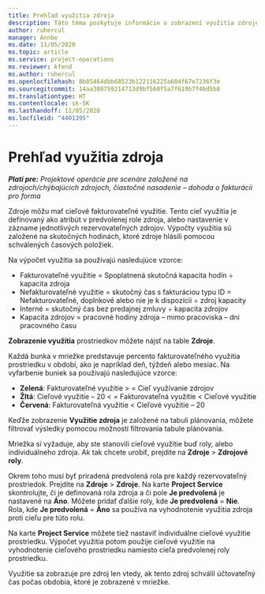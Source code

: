 ```yaml
---
title: Prehľad využitia zdroja
description: Táto téma poskytuje informácie o zobrazení využitia zdrojov v aplikácii Project Operations.
author: ruhercul
manager: Annbe
ms.date: 11/05/2020
ms.topic: article
ms.service: project-operations
ms.reviewer: kfend
ms.author: ruhercul
ms.openlocfilehash: 8b85464dbb68523b122116225a604f67e7236f3e
ms.sourcegitcommit: 14aa380759214713d9bf560f5a7f619b7f4bd5b8
ms.translationtype: HT
ms.contentlocale: sk-SK
ms.lasthandoff: 11/05/2020
ms.locfileid: "4401395"
---
```

# <a name="resource-utilization-overview"></a>Prehľad využitia zdroja

_**Platí pre:** Projektové operácie pre scenáre založené na zdrojoch/chýbajúcich zdrojoch, čiastočné nasadenie – dohoda o fakturácii pro forma_

Zdroje môžu mať cieľové fakturovateľné využitie. Tento cieľ využitia je definovaný ako atribút v predvolenej role zdroja, alebo nastavenie v zázname jednotlivých rezervovateľných zdrojov. Výpočty využitia sú založené na skutočných hodinách, ktoré zdroje hlásili pomocou schválených časových položiek.

Na výpočet využitia sa používajú nasledujúce vzorce:

  - Fakturovateľné využitie = Spoplatnená skutočná kapacita hodín ÷ kapacita zdroja
  - Nefakturovateľné využitie = skutočný čas s fakturáciou typu ID = Nefakturovateľné, doplnkové alebo nie je k dispozícii ÷ zdroj kapacity
  - Interné = skutočný čas bez predajnej zmluvy ÷ kapacita zdrojov
  - Kapacita zdrojov = pracovné hodiny zdroja – mimo pracoviska – dni pracovného času

**Zobrazenie využitia** prostriedkov môžete nájsť na table **Zdroje**.

Každá bunka v mriežke predstavuje percento fakturovateľného využitia prostriedku v období, ako je napríklad deň, týždeň alebo mesiac. Na vyfarbenie buniek sa používajú nasledujúce vzorce:

  - **Zelená**: Fakturovateľné využitie > = Cieľ využívanie zdrojov
  - **Žltá**: Cieľové využitie – 20 < = Fakturovateľná využitie < Cieľové využitie
  - **Červená**: Fakturovateľná využitie < Cieľové využitie – 20

Keďže zobrazenie **Využitie zdroja** je založené na tabuli plánovania, môžete filtrovať výsledky pomocou možností filtrovania tabule plánovania.

Mriežka si vyžaduje, aby ste stanovili cieľové využitie buď roly, alebo individuálneho zdroja. Ak tak chcete urobiť, prejdite na **Zdroje** > **Zdrojové roly**.

Okrem toho musí byť priradená predvolená rola pre každý rezervovateľný prostriedok. Prejdite na **Zdroje** > **Zdroje**. Na karte **Project Service** skontrolujte, či je definovaná rola zdroja a či pole **Je predvolená** je nastavené na **Áno**. Môžete pridať ďalšie roly, kde **Je predvolená** = **Nie**. Rola, kde **Je predvolená** = **Áno** sa používa na vyhodnotenie využitia zdroja proti cieľu pre túto rolu.

Na karte **Project Service** môžete tiež nastaviť individuálne cieľové využitie prostriedku. Výpočet využitia potom použije cieľové využitie na vyhodnotenie cieľového prostriedku namiesto cieľa predvolenej roly prostriedku.

Využitie sa zobrazuje pre zdroj len vtedy, ak tento zdroj schválil účtovateľný čas počas obdobia, ktoré je zobrazené v mriežke.
